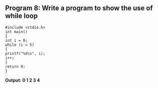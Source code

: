## Program 8: Write a program to show the use of while loop
```
#include <stdio.h>
int main()
{
int i = 0;
while (i < 5)
{
printf("%d\n", i);
i++;
}
return 0;
}
```
**Output:
0
1
2
3
4**
